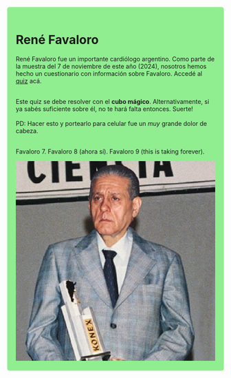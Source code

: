 <div style="background-color: lightgreen; padding: 20px; border-radius: 5px;">
  <h1>René Favaloro</h1>

  <p>René Favaloro fue un importante cardiólogo argentino. Como parte de la muestra del 7 de noviembre de este año (2024), nosotros hemos hecho un cuestionario con información sobre Favaloro. Accedé al <a href="favaloro_9.html">quiz</a> acá.</p>
  <br>Este quiz se debe resolver con el <b>cubo mágico</b>. Alternativamente, si ya sabés suficiente sobre él, no te hará falta entonces. Suerte!
  <br><br>PD: Hacer esto y portearlo para celular fue un <i>muy</i> grande dolor de cabeza.

  <br>Favaloro 7. Favaloro 8 (ahora sí). Favaloro 9 (this is taking forever).
  
  <img src="favaloro_premio.jpg" alt="Favaloro">
</div>
